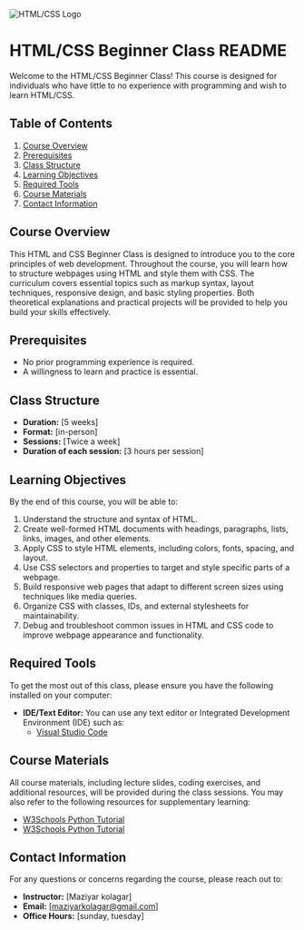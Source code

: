 ![HTML/CSS Logo](https://camo.githubusercontent.com/21bb8ae3629c4852404841252c65baa38426e4c0d01a68a0f7e6fd121d4649dc/68747470733a2f2f7777772e69696d2e66722f65636f6c652d7765622f77702d636f6e74656e742f75706c6f6164732f323031372f30312f48544d4c352e6a7067)
# HTML/CSS Beginner Class README

Welcome to the HTML/CSS Beginner Class! This course is designed for individuals who have little to no experience with programming and wish to learn HTML/CSS.

## Table of Contents

1. [Course Overview](#course-overview)
2. [Prerequisites](#prerequisites)
3. [Class Structure](#class-structure)
4. [Learning Objectives](#learning-objectives)
5. [Required Tools](#required-tools)
6. [Course Materials](#course-materials)
7. [Contact Information](#contact-information)

## Course Overview

This HTML and CSS Beginner Class is designed to introduce you to the core principles of web development. Throughout the course, you will learn how to structure webpages using HTML and style them with CSS. The curriculum covers essential topics such as markup syntax, layout techniques, responsive design, and basic styling properties. Both theoretical explanations and practical projects will be provided to help you build your skills effectively.

## Prerequisites

- No prior programming experience is required.
- A willingness to learn and practice is essential.

## Class Structure

- **Duration:** [5 weeks]
- **Format:** [in-person]
- **Sessions:** [Twice a week]
- **Duration of each session:** [3 hours per session]

## Learning Objectives

By the end of this course, you will be able to:

1. Understand the structure and syntax of HTML.
2. Create well-formed HTML documents with headings, paragraphs, lists, links, images, and other elements.
3. Apply CSS to style HTML elements, including colors, fonts, spacing, and layout.
4. Use CSS selectors and properties to target and style specific parts of a webpage.
5. Build responsive web pages that adapt to different screen sizes using techniques like media queries.
6. Organize CSS with classes, IDs, and external stylesheets for maintainability.
7. Debug and troubleshoot common issues in HTML and CSS code to improve webpage appearance and functionality.

## Required Tools

To get the most out of this class, please ensure you have the following installed on your computer:

- **IDE/Text Editor:** You can use any text editor or Integrated Development Environment (IDE) such as:
  - [Visual Studio Code](https://code.visualstudio.com/)

## Course Materials

All course materials, including lecture slides, coding exercises, and additional resources, will be provided during the class sessions. You may also refer to the following resources for supplementary learning:

- [W3Schools Python Tutorial](https://www.w3schools.com/html/)
- [W3Schools Python Tutorial](https://www.w3schools.com/css/)


## Contact Information

For any questions or concerns regarding the course, please reach out to:

- **Instructor:** [Maziyar kolagar]
- **Email:** [maziyarkolagar@gmail.com]
- **Office Hours:** [sunday, tuesday]
